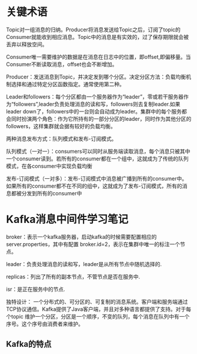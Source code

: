 # 关键术语

Topic对一组消息的归纳。Producer将消息发送给Topic之后，订阅了topic的Consumer就能收到相应消息。Topic中的消息是有实效的，过了保存期限就会被丢弃以释放空间。

Consumer唯一需要维护的数据是在消息在日志中的位置，即offset,即偏移量。当Consumer不断读取消息，offset也会不断增加。

Producer：发送消息到Topic，并决定发到哪个分区。决定分区方法：负载均衡机制选择和通过特定分区函数指定。通常使用第二种。

Leader和followers：每个分区都由一个服务器作为“leader”，零或若干服务器作为“followers”,leader负责处理消息的读和写，followers则去复制leader.如果leader down了，followers中的一台则会自动成为leader。集群中的每个服务都会同时扮演两个角色：作为它所持有的一部分分区的leader，同时作为其他分区的followers，这样集群就会据有较好的负载均衡。

两种消息发布方式：队列模式和发布-订阅模式。


队列模式（一对一）：consumers可以同时从服务端读取消息，每个消息只被其中一个consumer读到。若所有的consumer都在一个组中，这就成为了传统的队列模式，在各consumer中实现负载均衡


发布-订阅模式（一对多）：发布-订阅模式中消息被广播到所有的consumer中。如果所有的consumer都不在不同的组中，这就成为了发布-订阅模式，所有的消息都被分发到所有的consumer中


# Kafka消息中间件学习笔记

broker：表示一个kafka服务器，启动kafka的时候需要配置相应的server.properties，其中有配置 broker.id=2，表示在集群中唯一的标注一个节点。

leader：负责处理消息的读和写，leader是从所有节点中随机选择的.

replicas：列出了所有的副本节点，不管节点是否在服务中.

isr：是正在服务中的节点.

独特设计：
一个分布式的、可分区的、可复制的消息系统。客户端和服务端通过TCP协议通信。Kafka提供了Java客户端，并且对多种语言都提供了支持。对于每个topic 维护一个分区，分区是一个顺序，不变的队列，每个消息在队列中有一个序号。这个序号由消费者来维护。

## Kafka的特点
